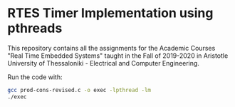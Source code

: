 # RTES Timer Implementation using pthreads

This repository contains all the assignments for the Academic Courses "Real Time Embedded Systems" taught in the Fall of 2019-2020 in Aristotle University of Thessaloniki - Electrical and Computer Engineering.

Run the code with: 

```bash
gcc prod-cons-revised.c -o exec -lpthread -lm
./exec
```

